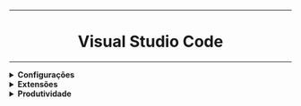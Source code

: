<hr>
<h1 align="center">Visual Studio Code</h1>
<hr>
<details>
    <summary><strong>Configurações</strong></summary>
    <p>Minhas preferências no vscode.<br>
    Atalho para conf. Json: <b>Ctrl + Shift + p , preferências, configurações Json</b></p>
    <code>{<br>
    &nbsp;&nbsp;"editor.suggestSelection": "first",    
    &nbsp;&nbsp;"vsintellicode.modify.editor.suggestSelection": "automaticallyOverrodeDefaultValue",
    &nbsp;&nbsp;"files.autoSave": "afterDelay",
    &nbsp;&nbsp;"editor.wordWrap": "on",
    &nbsp;&nbsp;"explorer.confirmDelete": false,
    &nbsp;&nbsp;"liveServer.settings.donotShowInfoMsg": true,
    &nbsp;&nbsp;"editor.fontSize": 16,
    &nbsp;&nbsp;"editor.lineHeight": 25,
    &nbsp;&nbsp;"editor.tabSize": 2,
    &nbsp;&nbsp;"workbench.startupEditor": "newUntitledFile",
    &nbsp;&nbsp;"workbench.iconTheme": "material-icon-theme",
    &nbsp;&nbsp;"workbench.colorTheme": "Dracula",
    &nbsp;&nbsp;"liveServer.settings.donotVerifyTags": true,
    &nbsp;&nbsp;"editor.formatOnSave": true,
    &nbsp;&nbsp;"[html]": {"editor.defaultFormatter": "esbenp.prettier-vscode"} <br>
}
</code>
</details>
<details>
    <summary><strong>Extensões</strong></summary>
        <ul>
    <li><p><strong>Code Runner: </strong> essa extensão serve para possibilitar/facilitar a execução de código em várias linguagens diferentes.</p></li>
    </ul>
</details>
<details>
    <summary><strong>Produtividade</strong></summary>
</details>
